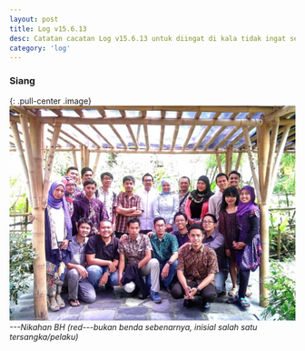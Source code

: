 ```yaml
---
layout: post
title: Log v15.6.13
desc: Catatan cacatan Log v15.6.13 untuk diingat di kala tidak ingat sekaligus sengaja tidak ingat agar kembali mengingat.
category: 'log'
---
```


### Siang

{: .pull-center .image}
![nikahan BH](/assets/post/nikahan-bh/IMG-20150613-WA0003.jpg)*---Nikahan BH (red---bukan benda sebenarnya, inisial salah satu tersangka/pelaku)*